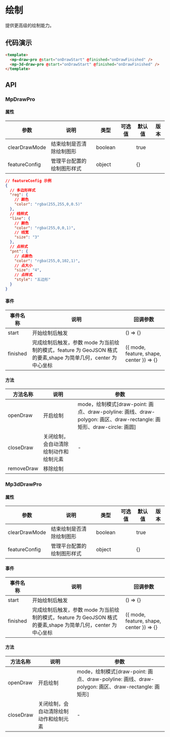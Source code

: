 # 绘制

提供更高级的绘制能力。

## 代码演示

```html
<template>
  <mp-draw-pro @start="onDrawStart" @finished="onDrawFinished" />
  <mp-3d-draw-pro @start="onDrawStart" @finished="onDrawFinished" />
</template>
```

## API

### MpDrawPro

#### 属性

| 参数          | 说明                       | 类型    | 可选值 | 默认值 | 版本 |
| ------------- | -------------------------- | ------- | ------ | ------ | ---- |
| clearDrawMode | 结束绘制是否清除绘制图形   | boolean |        | true   |      |
| featureConfig | 管理平台配置的绘制图形样式 | object  |        | {}     |      |

```json
// featureConfig 示例
{
  // 多边形样式
  "reg": {
    // 颜色
    "color": "rgba(255,255,0,0.5)"
  },
  // 线样式
  "line": {
    // 颜色
    "color": "rgba(255,0,0,1)",
    // 线宽
    "size": "3"
  },
  // 点样式
  "pnt": {
    // 点颜色
    "color": "rgba(255,0,102,1)",
    // 点大小
    "size": "4",
    // 点样式
    "style": "五边形"
  }
}
```

#### 事件

| 事件名称 | 说明                                                                                                          | 回调参数                                 |
| -------- | ------------------------------------------------------------------------------------------------------------- | ---------------------------------------- |
| start    | 开始绘制后触发                                                                                                | () => {}                                 |
| finished | 完成绘制后触发，参数 mode 为当前绘制的模式，feature 为 GeoJSON 格式的要素,shape 为简单几何，center 为中心坐标 | ({ mode, feature, shape, center }) => {} |

#### 方法

| 方法名称   | 说明                                   | 参数                                                                                                                 |
| ---------- | -------------------------------------- | -------------------------------------------------------------------------------------------------------------------- |
| openDraw   | 开启绘制                               | mode，绘制模式[draw-point: 画点、draw-polyline: 画线、draw-polygon: 画区、draw-rectangle: 画矩形、draw-circle: 画圆] |
| closeDraw  | 关闭绘制，会自动清除绘制动作和绘制元素 | -                                                                                                                    |
| removeDraw | 移除绘制                               |                                                                                                                      |

### Mp3dDrawPro

#### 属性

| 参数          | 说明                       | 类型    | 可选值 | 默认值 | 版本 |
| ------------- | -------------------------- | ------- | ------ | ------ | ---- |
| clearDrawMode | 结束绘制是否清除绘制图形   | boolean |        | true   |      |
| featureConfig | 管理平台配置的绘制图形样式 | object  |        | {}     |      |

#### 事件

| 事件名称 | 说明                                                                                                          | 回调参数                                 |
| -------- | ------------------------------------------------------------------------------------------------------------- | ---------------------------------------- |
| start    | 开始绘制后触发                                                                                                | () => {}                                 |
| finished | 完成绘制后触发，参数 mode 为当前绘制的模式，feature 为 GeoJSON 格式的要素,shape 为简单几何，center 为中心坐标 | ({ mode, feature, shape, center }) => {} |

#### 方法

| 方法名称  | 说明                                   | 参数                                                                                              |
| --------- | -------------------------------------- | ------------------------------------------------------------------------------------------------- |
| openDraw  | 开启绘制                               | mode，绘制模式[draw-point: 画点、draw-polyline: 画线、draw-polygon: 画区、draw-rectangle: 画矩形] |
| closeDraw | 关闭绘制，会自动清除绘制动作和绘制元素 | -                                                                                                 |

